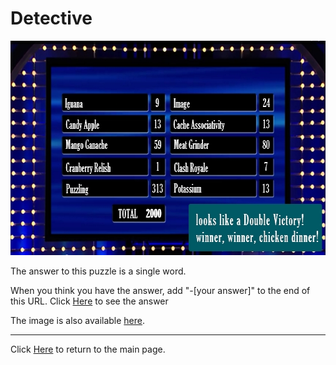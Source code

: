 # Detective

<img src="/images/FastMoney.jpg" alt="Fast Money" style="width:640px;height:343px;">

The answer to this puzzle is a single word.

When you think you have the answer, add "-[your answer]" to the end of this URL.
Click [Here](FastMoney-BOWTIE) to see the answer

The image is also available [here](../../images/FastMoney.jpg).

-----

Click [Here](../..) to return to the main page.
